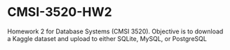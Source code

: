 # CMSI-3520-HW2
Homework 2 for Database Systems (CMSI 3520). Objective is to download a Kaggle dataset and upload to either SQLite, MySQL, or PostgreSQL
